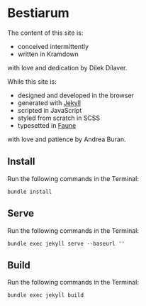 # Bestiarum

The content of this site is:

+ conceived intermittently
+ written in Kramdown

with love and dedication by Dilek Dilaver.

While this site is:

+ designed and developed in the browser
+ generated with [Jekyll](https://jekyllrb.com/ "Jekyll")
+ scripted in JavaScript
+ styled from scratch in SCSS
+ typesetted in [Faune](https://www.cnap.fr/sites/faune/ "Faune")

with love and patience by Andrea Buran.

## Install

Run the following commands in the Terminal:

    bundle install

## Serve

Run the following commands in the Terminal:

    bundle exec jekyll serve --baseurl ''

## Build

Run the following commands in the Terminal:

    bundle exec jekyll build